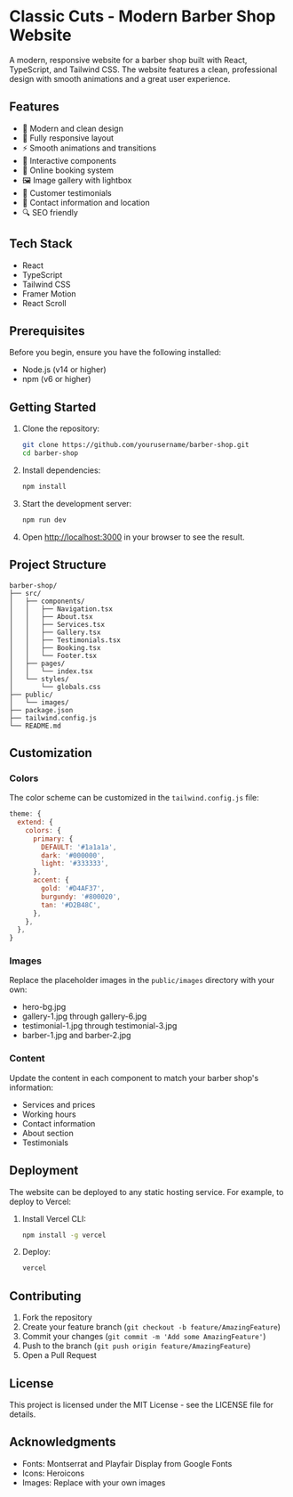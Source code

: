 # Classic Cuts - Modern Barber Shop Website

A modern, responsive website for a barber shop built with React, TypeScript, and Tailwind CSS. The website features a clean, professional design with smooth animations and a great user experience.

## Features

- 🎨 Modern and clean design
- 📱 Fully responsive layout
- ⚡ Smooth animations and transitions
- 🎯 Interactive components
- 📝 Online booking system
- 🖼️ Image gallery with lightbox
- 💬 Customer testimonials
- 📍 Contact information and location
- 🔍 SEO friendly

## Tech Stack

- React
- TypeScript
- Tailwind CSS
- Framer Motion
- React Scroll

## Prerequisites

Before you begin, ensure you have the following installed:
- Node.js (v14 or higher)
- npm (v6 or higher)

## Getting Started

1. Clone the repository:
   ```bash
   git clone https://github.com/yourusername/barber-shop.git
   cd barber-shop
   ```

2. Install dependencies:
   ```bash
   npm install
   ```

3. Start the development server:
   ```bash
   npm run dev
   ```

4. Open [http://localhost:3000](http://localhost:3000) in your browser to see the result.

## Project Structure

```
barber-shop/
├── src/
│   ├── components/
│   │   ├── Navigation.tsx
│   │   ├── About.tsx
│   │   ├── Services.tsx
│   │   ├── Gallery.tsx
│   │   ├── Testimonials.tsx
│   │   ├── Booking.tsx
│   │   └── Footer.tsx
│   ├── pages/
│   │   └── index.tsx
│   └── styles/
│       └── globals.css
├── public/
│   └── images/
├── package.json
├── tailwind.config.js
└── README.md
```

## Customization

### Colors

The color scheme can be customized in the `tailwind.config.js` file:

```javascript
theme: {
  extend: {
    colors: {
      primary: {
        DEFAULT: '#1a1a1a',
        dark: '#000000',
        light: '#333333',
      },
      accent: {
        gold: '#D4AF37',
        burgundy: '#800020',
        tan: '#D2B48C',
      },
    },
  },
}
```

### Images

Replace the placeholder images in the `public/images` directory with your own:
- hero-bg.jpg
- gallery-1.jpg through gallery-6.jpg
- testimonial-1.jpg through testimonial-3.jpg
- barber-1.jpg and barber-2.jpg

### Content

Update the content in each component to match your barber shop's information:
- Services and prices
- Working hours
- Contact information
- About section
- Testimonials

## Deployment

The website can be deployed to any static hosting service. For example, to deploy to Vercel:

1. Install Vercel CLI:
   ```bash
   npm install -g vercel
   ```

2. Deploy:
   ```bash
   vercel
   ```

## Contributing

1. Fork the repository
2. Create your feature branch (`git checkout -b feature/AmazingFeature`)
3. Commit your changes (`git commit -m 'Add some AmazingFeature'`)
4. Push to the branch (`git push origin feature/AmazingFeature`)
5. Open a Pull Request

## License

This project is licensed under the MIT License - see the LICENSE file for details.

## Acknowledgments

- Fonts: Montserrat and Playfair Display from Google Fonts
- Icons: Heroicons
- Images: Replace with your own images 